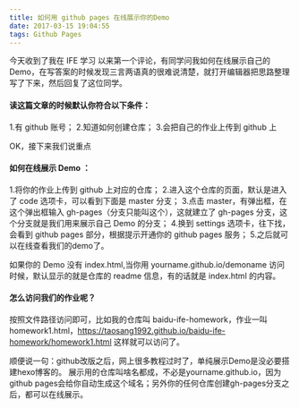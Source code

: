 ```yaml
---
title: 如何用 github pages 在线展示你的Demo
date: 2017-03-15 19:04:55
tags: Github Pages	
---
```

今天收到了我在 IFE 学习 以来第一个评论，有同学问我如何在线展示自己的 Demo，在写答案的时候发现三言两语真的很难说清楚，就打开编辑器把思路整理写了下来，然后回复了这位同学。

#### 读这篇文章的时候默认你符合以下条件：
1.有 github 账号；
2.知道如何创建仓库；
3.会把自己的作业上传到 github 上

OK，接下来我们说重点
#### 如何在线展示 Demo ：
1.将你的作业上传到 github 上对应的仓库；
2.进入这个仓库的页面，默认是进入了 code 选项卡，可以看到下面是 master 分支；
3.点击 master，有弹出框，在这个弹出框输入 gh-pages（分支只能叫这个），这就建立了 gh-pages 分支，这个分支就是我们用来展示自己 Demo 的分支；
4.换到 settings 选项卡，往下找，会看到 github pages 部分，根据提示开通你的 github pages 服务；
5.之后就可以在线查看我们的demo了。

如果你的 Demo 没有 index.html,当你用 yourname.github.io/demoname 访问时候，默认显示的就是仓库的 readme 信息，有的话就是 index.html 的内容。

#### 怎么访问我们的作业呢？ 
按照文件路径访问即可，比如我的仓库叫 baidu-ife-homework，作业一叫 homework1.html，https://taosang1992.github.io/baidu-ife-homework/homework1.html 这样就可以访问了。

顺便说一句：github改版之后，网上很多教程过时了，单纯展示Demo是没必要搭建hexo博客的。
展示用的仓库叫啥名都成，不必是yourname.github.io，因为github pages会给你自动生成这个域名；另外你的任何仓库创建gh-pages分支之后，都可以在线展示。